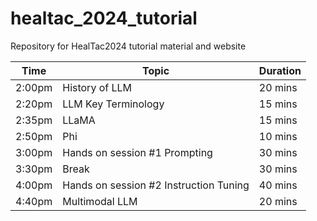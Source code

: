 # healtac_2024_tutorial
Repository for HealTac2024 tutorial material and website

| Time         | Topic                                  | Duration |
|--------------|----------------------------------------|----------|
| 2:00pm       | History of LLM                         | 20 mins  |
| 2:20pm       | LLM Key Terminology                    | 15 mins  |
| 2:35pm       | LLaMA                                  | 15 mins  |
| 2:50pm       | Phi                                    | 10 mins   |
| 3:00pm       | Hands on session #1 Prompting          | 30 mins  |
| 3:30pm       | Break                                  | 30 mins  |
| 4:00pm       | Hands on session #2 Instruction Tuning | 40 mins  |
| 4:40pm       | Multimodal LLM                         | 20 mins  |
